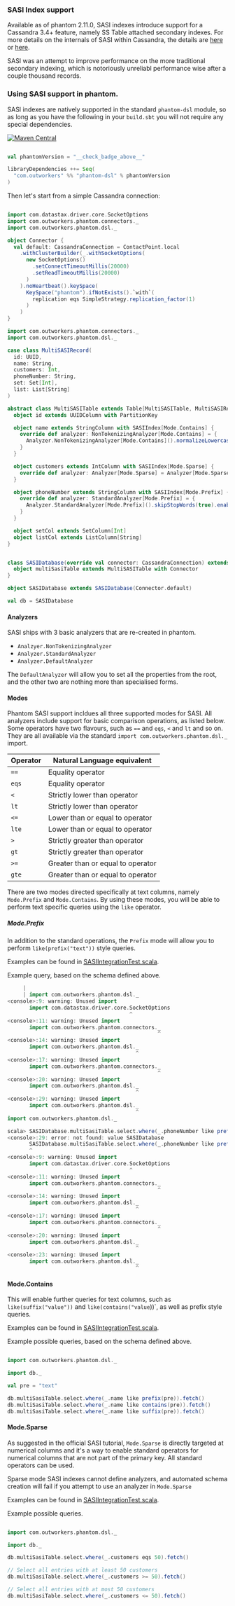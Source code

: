 ### SASI Index support

Available as of phantom 2.11.0, SASI indexes introduce support for a Cassandra 3.4+ feature, namely SS Table attached
secondary indexes. For more details on the internals of SASI within Cassandra, the details are [here](http://www.doanduyhai.com/blog/?p=2058)
or [here](http://batey.info/cassandra-sasi.html).

SASI was an attempt to improve performance on the more traditional secondary indexing, which is notoriously unreliabl
performance wise after a couple thousand records.


### Using SASI support in phantom.

SASI indexes are natively supported in the standard `phantom-dsl` module, so as long as you have the following in your 
`build.sbt` you will not require any special dependencies.

[![Maven Central](https://maven-badges.herokuapp.com/maven-central/com.outworkers/phantom-dsl_2.11/badge.svg)](https://maven-badges.herokuapp.com/maven-central/com.outworkers/phantom-dsl_2.11)

```scala

val phantomVersion = "__check_badge_above__"

libraryDependencies ++= Seq(
  "com.outworkers" %% "phantom-dsl" % phantomVersion
)
```

Then let's start from a simple Cassandra connection:

```scala

import com.datastax.driver.core.SocketOptions
import com.outworkers.phantom.connectors._
import com.outworkers.phantom.dsl._

object Connector {
  val default: CassandraConnection = ContactPoint.local
    .withClusterBuilder(_.withSocketOptions(
      new SocketOptions()
        .setConnectTimeoutMillis(20000)
        .setReadTimeoutMillis(20000)
      )
    ).noHeartbeat().keySpace(
      KeySpace("phantom").ifNotExists().`with`(
        replication eqs SimpleStrategy.replication_factor(1)
      )
    )
}

import com.outworkers.phantom.connectors._
import com.outworkers.phantom.dsl._

case class MultiSASIRecord(
  id: UUID,
  name: String,
  customers: Int,
  phoneNumber: String,
  set: Set[Int],
  list: List[String]
)

abstract class MultiSASITable extends Table[MultiSASITable, MultiSASIRecord] {
  object id extends UUIDColumn with PartitionKey

  object name extends StringColumn with SASIIndex[Mode.Contains] {
    override def analyzer: NonTokenizingAnalyzer[Mode.Contains] = {
      Analyzer.NonTokenizingAnalyzer[Mode.Contains]().normalizeLowercase(true)
    }
  }

  object customers extends IntColumn with SASIIndex[Mode.Sparse] {
    override def analyzer: Analyzer[Mode.Sparse] = Analyzer[Mode.Sparse]()
  }

  object phoneNumber extends StringColumn with SASIIndex[Mode.Prefix] {
    override def analyzer: StandardAnalyzer[Mode.Prefix] = {
      Analyzer.StandardAnalyzer[Mode.Prefix]().skipStopWords(true).enableStemming(true)
    }
  }

  object setCol extends SetColumn[Int]
  object listCol extends ListColumn[String]
}


class SASIDatabase(override val connector: CassandraConnection) extends Database[SASIDatabase](connector) {
  object multiSasiTable extends MultiSASITable with Connector
}

object SASIDatabase extends SASIDatabase(Connector.default)

val db = SASIDatabase

```


#### Analyzers

SASI ships with 3 basic analyzers that are re-created in phantom.

- `Analzyer.NonTokenizingAnalyzer`
- `Analyzer.StandardAnalyzer`
- `Analyzer.DefaultAnalyzer`

The `DefaultAnalyzer` will allow you to set all the properties from the root, and the other two are nothing more
than specialised forms.


#### Modes

Phantom SASI support incldues all three supported modes for SASI. All analyzers include support for basic comparison
 operations, as listed below. Some operators have two flavours, such as `==` and `eqs`, `<` and `lt` and so on. They
 are all available via the standard `import com.outworkers.phantom.dsl._` import.
 
  
| Operator | Natural Language equivalent            |
| -------- | -------------------------------------- |
| `==`     | Equality operator                      |
| `eqs`    | Equality operator                      |
| `<`      | Strictly lower than operator           |
| `lt`     | Strictly lower than operator           |
| `<=`     | Lower than or equal to operator        |
| `lte`    | Lower than or equal to operator        |
| `>`      | Strictly greater than operator         |
| `gt`     | Strictly greater than operator         |
| `>=`     | Greater than or equal to operator      |
| `gte`    | Greater than or equal to operator      |   
  
  
There are two modes directed specifically at text columns, namely `Mode.Prefix` and `Mode.Contains`. By using
  these modes, you will be able to perform text specific queries using the `like` operator. 
  
##### Mode.Prefix

In addition to the standard operations, the `Prefix` mode will allow you to perform `like(prefix("text"))` style
 queries.
 
Examples can be found in [SASIIntegrationTest.scala](/phantom-dsl/src/test/scala/com/outworkers/phantom/builder/query/sasi/SASIIntegrationTest.scala).
 
Example query, based on the schema defined above.

```scala
     | 
     | import com.outworkers.phantom.dsl._
<console>:9: warning: Unused import
       import com.datastax.driver.core.SocketOptions
                                       ^
<console>:11: warning: Unused import
       import com.outworkers.phantom.connectors._
                                                ^
<console>:14: warning: Unused import
       import com.outworkers.phantom.dsl._
                                         ^
<console>:17: warning: Unused import
       import com.outworkers.phantom.connectors._
                                                ^
<console>:20: warning: Unused import
       import com.outworkers.phantom.dsl._
                                         ^
<console>:29: warning: Unused import
       import com.outworkers.phantom.dsl._
                                         ^
import com.outworkers.phantom.dsl._

scala> SASIDatabase.multiSasiTable.select.where(_.phoneNumber like prefix("example")).queryString
<console>:29: error: not found: value SASIDatabase
       SASIDatabase.multiSasiTable.select.where(_.phoneNumber like prefix("example")).queryString
       ^
<console>:9: warning: Unused import
       import com.datastax.driver.core.SocketOptions
                                       ^
<console>:11: warning: Unused import
       import com.outworkers.phantom.connectors._
                                                ^
<console>:14: warning: Unused import
       import com.outworkers.phantom.dsl._
                                         ^
<console>:17: warning: Unused import
       import com.outworkers.phantom.connectors._
                                                ^
<console>:20: warning: Unused import
       import com.outworkers.phantom.dsl._
                                         ^
<console>:23: warning: Unused import
       import com.outworkers.phantom.dsl._
                                         ^
```
  
#### Mode.Contains
  
This will enable further queries for text columns, such as `like(suffix("value"))` and `like(contains("value`))`, as well
as prefix style queries.

Examples can be found in [SASIIntegrationTest.scala](/phantom-dsl/src/test/scala/com/outworkers/phantom/builder/query/sasi/SASIIntegrationTest.scala).

Example possible queries, based on the schema defined above.

```scala

import com.outworkers.phantom.dsl._

import db._

val pre = "text"

db.multiSasiTable.select.where(_.name like prefix(pre)).fetch()
db.multiSasiTable.select.where(_.name like contains(pre)).fetch()
db.multiSasiTable.select.where(_.name like suffix(pre)).fetch()
```

#### Mode.Sparse

As suggested in the official SASI tutorial, `Mode.Sparse` is directly targeted at numerical columns and it's a way
to enable standard operators for numerical columns that are not part of the primary key. All standard operators can be used.

Sparse mode SASI indexes cannot define analyzers, and automated schema creation will fail if you attempt to use an analyzer
in `Mode.Sparse`

Examples can be found in [SASIIntegrationTest.scala](/phantom-dsl/src/test/scala/com/outworkers/phantom/builder/query/sasi/SASIIntegrationTest.scala).

Example possible queries.

```scala

import com.outworkers.phantom.dsl._

import db._

db.multiSasiTable.select.where(_.customers eqs 50).fetch()

// Select all entries with at least 50 customers
db.multiSasiTable.select.where(_.customers >= 50).fetch()

// Select all entries with at most 50 customers
db.multiSasiTable.select.where(_.customers <= 50).fetch()

```

